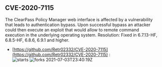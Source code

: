 ## CVE-2020-7115
 The ClearPass Policy Manager web interface is affected by a vulnerability that leads to authentication bypass. Upon successful bypass an attacker could then execute an exploit that would allow to remote command execution in the underlying operating system. Resolution: Fixed in 6.7.13-HF, 6.8.5-HF, 6.8.6, 6.9.1 and higher.

- [https://github.com/Retr02332/CVE-2020-7115](https://github.com/Retr02332/CVE-2020-7115) :  
![starts](https://img.shields.io/github/stars/Retr02332/CVE-2020-7115.svg) 
![forks](https://img.shields.io/github/forks/Retr02332/CVE-2020-7115.svg) 
2021-07-03T23:40:19Z

